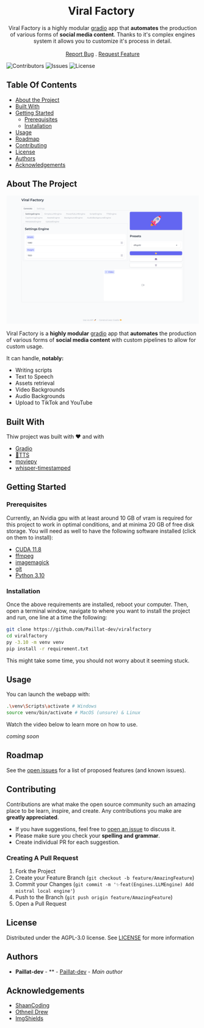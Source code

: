 <br/>
<p align="center">
  <h1 align="center">Viral Factory <img href="https://img.shields.io/badge/Beta-45bf17"></h3>

  <p align="center">
    Viral Factory is a highly modular <a href="https://github.com/gradio-app/gradio">gradio</a> app that <strong>automates</strong> the production of various forms of <strong>social media content</strong>. Thanks to it's complex engines system it allows you to customize it's process in detail.
    <br/>
    <br/>
    <a href="https://github.com/Paillat-dev/viralfactory/issues">Report Bug</a>
    .
    <a href="https://github.com/Paillat-dev/viralfactory/issues">Request Feature</a>
  </p>
</p>

![Contributors](https://img.shields.io/github/contributors/Paillat-dev/viralfactory?color=dark-green) ![Issues](https://img.shields.io/github/issues/Paillat-dev/viralfactory) ![License](https://img.shields.io/github/license/Paillat-dev/viralfactory) 

## Table Of Contents

* [About the Project](#about-the-project)
* [Built With](#built-with)
* [Getting Started](#getting-started)
  * [Prerequisites](#prerequisites)
  * [Installation](#installation)
* [Usage](#usage)
* [Roadmap](#roadmap)
* [Contributing](#contributing)
* [License](#license)
* [Authors](#authors)
* [Acknowledgements](#acknowledgements)

## About The Project

![Screen Shot](images/screenshot.png)

Viral Factory is a **highly modular** [gradio](https://github.com/gradio-app/gradio) app that **automates** the production of various forms of **social media content** with custom pipelines to allow for custom usage.

It can handle, **notably:**
- Writing scripts
- Text to Speech
- Assets retrieval
- Video Backgrounds
- Audio Backgrounds
- Upload to TikTok and YouTube



## Built With

Thiw project was built with ❤️ and with

* [Gradio](https://github.com/gradio-app/gradio)
* [🐸TTS](https://github.com/coqui-ai/TTS)
* [moviepy](https://github.com/Zulko/moviepy)
* [whisper-timestamped](https://github.com/linto-ai/whisper-timestamped)

## Getting Started


### Prerequisites

Currently, an Nvidia gpu with at least around 10 GB of vram is required for this project to work in optimal conditions, and at minima 20 GB of free disk storage.
You will need as well to have the following software installed (click on them to install):
- [CUDA 11.8](https://developer.nvidia.com/cuda-11-8-0-download-archive)
- [ffmpeg](https://ffmpeg.org/download.html)
- [imagemagick](https://imagemagick.org/script/download.php)
- [git](https://git-scm.com/downloads)
- [Python 3.10](https://www.python.org/downloads/release/python-31011/)

### Installation

Once the above requirements are installed, reboot your computer. Then, open a terminal window, navigate to where you want to install the project and run, one line at a time the following:
```bash
git clone https://github.com/Paillat-dev/viralfactory
cd viralfactory
py -3.10 -m venv venv
pip install -r requirement.txt
```
This might take some time, you should not worry about it seeming stuck.

## Usage

You can launch the webapp with:
```bash
.\venv\Scripts\activate # Windows
source venv/bin/activate # MacOS (unsure) & Linux
```

Watch the video below to learn more on how to use.

*coming soon*

## Roadmap

See the [open issues](https://github.com/Paillat-dev/viralfactory/issues) for a list of proposed features (and known issues).

## Contributing

Contributions are what make the open source community such an amazing place to be learn, inspire, and create. Any contributions you make are **greatly appreciated**.
* If you have suggestions, feel free to [open an issue](https://github.com/Paillat-dev/viralfactory/issues/new) to discuss it.
* Please make sure you check your **spelling and grammar**.
* Create individual PR for each suggestion.

### Creating A Pull Request

1. Fork the Project
2. Create your Feature Branch (`git checkout -b feature/AmazingFeature`)
3. Commit your Changes (`git commit -m '✨feat(Engines.LLMEngine) Add mistral local engine'`)
4. Push to the Branch (`git push origin feature/AmazingFeature`)
5. Open a Pull Request

## License

Distributed under the AGPL-3.0 license. See [LICENSE](/LICENSE) for more information

## Authors

* **Paillat-dev** - ** - [Paillat-dev](https://github.com/Paillat-dev/) - *Main author*

## Acknowledgements

* [ShaanCoding](https://github.com/ShaanCoding/)
* [Othneil Drew](https://github.com/othneildrew/Best-README-Template)
* [ImgShields](https://shields.io/)
